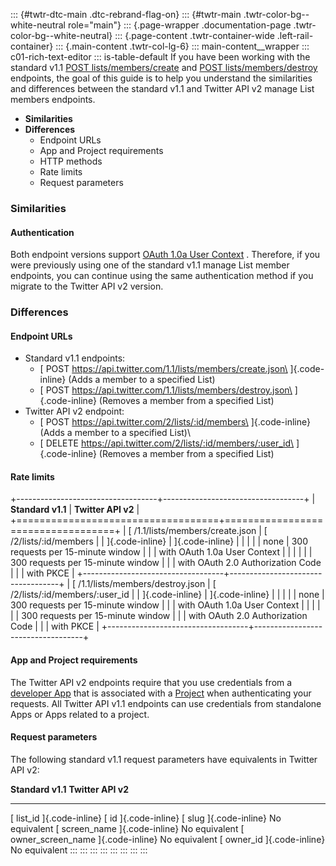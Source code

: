 ::: {#twtr-dtc-main .dtc-rebrand-flag-on}
::: {#twtr-main .twtr-color-bg--white-neutral role="main"}
::: {.page-wrapper .documentation-page .twtr-color-bg--white-neutral}
::: {.page-content .twtr-container-wide .left-rail-container}
::: {.main-content .twtr-col-lg-6}
::: main-content__wrapper
::: c01-rich-text-editor
::: is-table-default
If you have been working with the standard v1.1 [POST
lists/members/create](https://developer.twitter.com/en/docs/twitter-api/v1/accounts-and-users/create-manage-lists/api-reference/post-lists-members-create)
and [POST
lists/members/destroy](https://developer.twitter.com/en/docs/twitter-api/v1/accounts-and-users/create-manage-lists/api-reference/post-lists-members-destroy)
endpoints, the goal of this guide is to help you understand the
similarities and differences between the standard v1.1 and Twitter API
v2 manage List members endpoints.

-   **Similarities**
-   **Differences**
    -    Endpoint URLs
    -   App and Project requirements
    -   HTTP methods
    -   Rate limits
    -   Request parameters

### Similarities

####   **Authentication**  

Both endpoint versions support [OAuth 1.0a User
Context](https://developer.twitter.com/content/developer-twitter/en/docs/authentication/oauth-1-0a)
. Therefore, if you were previously using one of the standard v1.1
manage List member endpoints, you can continue using the same
authentication method if you migrate to the Twitter API v2 version.

### Differences

#### Endpoint URLs

-   Standard v1.1 endpoints:
    -   [ POST https://api.twitter.com/1.1/lists/members/create.json\
        ]{.code-inline} (Adds a member to a specified List)
    -   [ POST https://api.twitter.com/1.1/lists/members/destroy.json\
        ]{.code-inline} (Removes a member from a specified List)
-   Twitter API v2 endpoint:
    -   [ POST https://api.twitter.com/2/lists/:id/members\
        ]{.code-inline} (Adds a member to a specified List)\
    -   [ DELETE https://api.twitter.com/2/lists/:id/members/:user_id\
        ]{.code-inline} (Removes a member from a specified List)

#### 

#### Rate limits

+-----------------------------------+-----------------------------------+
| **Standard v1.1**                 | **Twitter API v2**                |
+===================================+===================================+
| [ /1.1/lists/members/create.json  | [ /2/lists/:id/members            |
| ]{.code-inline}                   | ]{.code-inline}                   |
|                                   |                                   |
| none                              | 300 requests per 15-minute window |
|                                   | with OAuth 1.0a User Context      |
|                                   |                                   |
|                                   | 300 requests per 15-minute window |
|                                   | with OAuth 2.0 Authorization Code |
|                                   | with PKCE                         |
+-----------------------------------+-----------------------------------+
| [ /1.1/lists/members/destroy.json | [ /2/lists/:id/members/:user_id   |
| ]{.code-inline}                   | ]{.code-inline}                   |
|                                   |                                   |
| none                              | 300 requests per 15-minute window |
|                                   | with OAuth 1.0a User Context      |
|                                   |                                   |
|                                   | 300 requests per 15-minute window |
|                                   | with OAuth 2.0 Authorization Code |
|                                   | with PKCE                         |
+-----------------------------------+-----------------------------------+

#### App and Project requirements

The Twitter API v2 endpoints require that you use credentials from a
[developer App](https://developer.twitter.com/en/docs/apps) that is
associated with a
[Project](https://developer.twitter.com/en/docs/projects) when
authenticating your requests. All Twitter API v1.1 endpoints can use
credentials from standalone Apps or Apps related to a project.

#### 

#### Request parameters

The following standard v1.1 request parameters have equivalents in
Twitter API v2:

  **Standard v1.1**                     **Twitter API v2**
  ------------------------------------- ----------------------
  [ list_id ]{.code-inline}             [ id ]{.code-inline}
  [ slug ]{.code-inline}                No equivalent
  [ screen_name ]{.code-inline}         No equivalent
  [ owner_screen_name ]{.code-inline}   No equivalent
  [ owner_id ]{.code-inline}            No equivalent
:::
:::
:::
:::
:::
:::
:::
:::
